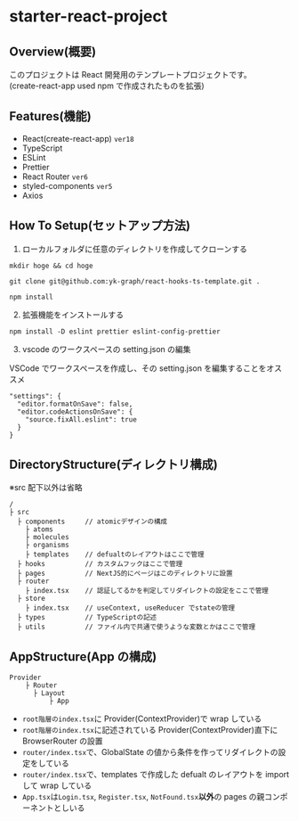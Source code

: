 # starter-react-project

## Overview(概要)

このプロジェクトは React 開発用のテンプレートプロジェクトです。\
(create-react-app used npm で作成されたものを拡張)

## Features(機能)

- React(create-react-app) `ver18`
- TypeScript
- ESLint
- Prettier
- React Router `ver6`
- styled-components `ver5`
- Axios

## How To Setup(セットアップ方法)

1. ローカルフォルダに任意のディレクトリを作成してクローンする

```
mkdir hoge && cd hoge

git clone git@github.com:yk-graph/react-hooks-ts-template.git .

npm install
```

2. 拡張機能をインストールする

```
npm install -D eslint prettier eslint-config-prettier
```

3. vscode のワークスペースの setting.json の編集

VSCode でワークスペースを作成し、その setting.json を編集することをオススメ

```
"settings": {
  "editor.formatOnSave": false,
  "editor.codeActionsOnSave": {
    "source.fixAll.eslint": true
  }
}
```

## DirectoryStructure(ディレクトリ構成)

※src 配下以外は省略

```
/
├ src
  ├ components     // atomicデザインの構成
    ├ atoms
    ├ molecules
    ├ organisms
    ├ templates    // defualtのレイアウトはここで管理
  ├ hooks          // カスタムフックはここで管理
  ├ pages          // NextJS的にページはこのディレクトリに設置
  ├ router
    ├ index.tsx    // 認証してるかを判定してリダイレクトの設定をここで管理
  ├ store
    ├ index.tsx    // useContext, useReducer でstateの管理
  ├ types          // TypeScriptの記述
  ├ utils          // ファイル内で共通で使うような変数とかはここで管理
```

## AppStructure(App の構成)

```
Provider
    ├ Router
      ├ Layout
          ├ App
```

- `root階層のindex.tsx`に Provider(ContextProvider)で wrap している
- `root階層のindex.tsx`に記述されている Provider(ContextProvider)直下に BrowserRouter の設置
- `router/index.tsx`で、GlobalState の値から条件を作ってリダイレクトの設定をしている
- `router/index.tsx`で、templates で作成した defualt のレイアウトを import して wrap している
- `App.tsx`は`Login.tsx`, `Register.tsx`, `NotFound.tsx`**以外**の pages の親コンポーネントとしいる
